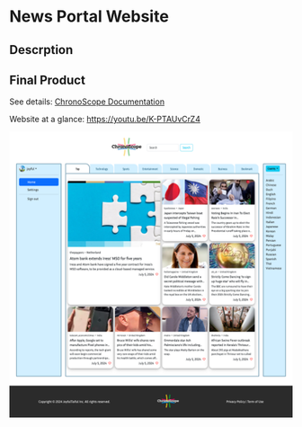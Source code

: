 # News Portal Website

## Descrption

## Final Product

See details: [ChronoScope Documentation]()

Website at a glance: <https://youtu.be/K-PTAUvCrZ4>

![main page](NewsPortal/main.png)
